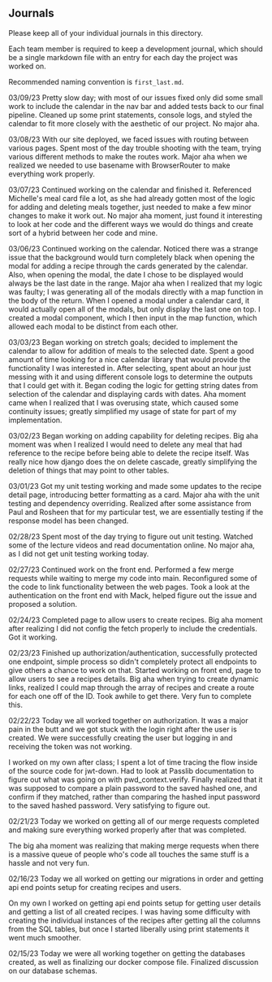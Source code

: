 ## Journals

Please keep all of your individual journals in this directory.

Each team member is required to keep a development journal, which should be a single markdown file with an entry for each day the project was worked on.

Recommended naming convention is `first_last.md`.


03/09/23
Pretty slow day; with most of our issues fixed only did some small work to include the calendar in the nav bar and added tests back to our final pipeline. Cleaned up some print statements, console logs, and styled the calendar to fit more closely with the aesthetic of our project. No major aha.

03/08/23
With our site deployed, we faced issues with routing between various pages. Spent most of the day trouble shooting with the team, trying various different methods to make the routes work. Major aha when we realized we needed to use basename with BrowserRouter
to make everything work properly.

03/07/23
Continued working on the calendar and finished it. Referenced Michelle's meal card file a lot, as she had already gotten most of the logic for adding and deleting meals together, just needed to make a few minor changes to make it work out. No major aha moment, just found it interesting to look at her code and the different ways we would do things and create sort of a hybrid between her code and mine.

03/06/23
Continued working on the calendar. Noticed there was a strange issue that the background would turn completely black when opening the modal for adding a recipe through the cards generated by the calendar. Also, when opening the modal, the date I chose to be displayed would always be the last date in the range. Major aha when I realized that my logic was faulty; I was generating all of the modals directly with a map function in the body of the return. When I opened a modal under a calendar card, it would actually open all of the modals, but only display the last one on top. I created a modal component, which I then input in the map function, which allowed each modal to be distinct from each other.

03/03/23
Began working on stretch goals; decided to implement the calendar to allow for addition of meals to the selected date. Spent a good amount of time looking for a nice calendar library that would provide the functionality I was interested in. After selecting,
spent about an hour just messing with it and using different console logs to determine the outputs that I could get with it. Began coding the logic for getting string dates from selection of the calendar and displaying cards with dates. Aha moment came when I realized that I was overusing state, which caused some continuity issues; greatly simplified my usage of state for part of my implementation.

03/02/23
Began working on adding capability for deleting recipes. Big aha moment was when I realized I would need to delete any meal that had reference to the recipe before being able to delete the recipe itself. Was really nice how django does the on delete cascade,
greatly simplifying the deletion of things that may point to other tables.

03/01/23
Got my unit testing working and made some updates to the recipe detail page, introducing better formatting as a card. Major aha with the unit testing and dependency overriding. Realized after some assistance from Paul and Rosheen that for my particular test,
we are essentially testing if the response model has been changed.

02/28/23
Spent most of the day trying to figure out unit testing. Watched some of the lecture videos and read documentation online. No major aha, as I did not get unit testing working today.

02/27/23
Continued work on the front end. Performed a few merge requests while waiting to merge my code into main. Reconfigured some of the code to link functionality between the web pages. Took a look at the authentication on the front end with Mack, helped figure out the issue and proposed a solution.

02/24/23
Completed page to allow users to create recipes. Big aha moment after realizing I did not config the fetch properly to include the credentials. Got it working.

02/23/23
Finished up authorization/authentication, successfully protected one endpoint, simple process so didn't completely protect all endpoints to give others a chance to work on that. Started working on front end, page to allow users to see a recipes details. Big aha when trying to create dynamic links, realized I could map through the array of recipes and create a route for each one off of the ID. Took awhile to get there. Very fun to complete this.

02/22/23
Today we all worked together on authorization. It was a major pain in the butt and we got stuck with the login right after the user is created. We were successfully creating the user but logging in and receiving the token was not working.

I worked on my own after class; I spent a lot of time tracing the flow inside of the source code for jwt-down. Had to look at Passlib documentation to figure out what was going on with pwd_context.verify. Finally realized that it was supposed to compare a plain password to the saved hashed one, and confirm if they matched, rather than comparing the hashed input password to the saved hashed password. Very satisfying to figure out.

02/21/23
Today we worked on getting all of our merge requests completed and making sure everything worked properly after that was completed.

The big aha moment was realizing that making merge requests when there is a massive queue of people who's code all touches the same stuff is a hassle and not very fun.

02/16/23
Today we all worked on getting our migrations in order and getting api end points setup for creating recipes and users.

On my own I worked on getting api end points setup for getting user details and getting a list of all created recipes. I was having some difficulty with creating the individual instances of the recipes after getting all the columns from the SQL tables, but once I started liberally using print statements it went much smoother.

02/15/23
Today we were all working together on getting the databases created, as well as finalizing our docker compose file. Finalized discussion on our database schemas.

